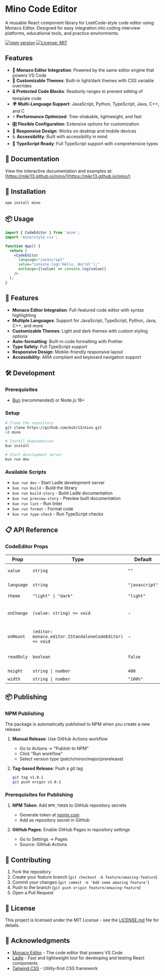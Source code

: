 # Mino Code Editor

A reusable React component library for LeetCode-style code editor using Monaco Editor. Designed for easy integration into coding interview platforms, educational tools, and practice environments.

[![npm version](https://badge.fury.io/js/mino.svg)](https://badge.fury.io/js/mino)
[![License: MIT](https://img.shields.io/badge/License-MIT-yellow.svg)](https://opensource.org/licenses/MIT)

## Features

- 🚀 **Monaco Editor Integration**: Powered by the same editor engine that powers VS Code
- 🎨 **Customizable Themes**: Built-in light/dark themes with CSS variable overrides
- 🔒 **Protected Code Blocks**: Readonly ranges to prevent editing of template code
- 🌍 **Multi-Language Support**: JavaScript, Python, TypeScript, Java, C++, and C
- ⚡ **Performance Optimized**: Tree-shakable, lightweight, and fast
- 🎛️ **Flexible Configuration**: Extensive options for customization
- 📱 **Responsive Design**: Works on desktop and mobile devices
- ♿ **Accessibility**: Built with accessibility in mind
- 🎯 **TypeScript Ready**: Full TypeScript support with comprehensive types

## 📖 Documentation

View the interactive documentation and examples at: [https://mikr13.github.io/mino/](https://mikr13.github.io/mino/)

## 🚀 Installation

```bash
npm install mino
```

## 📦 Usage

```jsx
import { CodeEditor } from 'mino';
import 'mino/style.css';

function App() {
  return (
    <CodeEditor
      language="javascript"
      value="console.log('Hello, World!');"
      onChange={(value) => console.log(value)}
    />
  );
}
```

## 🎯 Features

- **Monaco Editor Integration**: Full-featured code editor with syntax highlighting
- **Multiple Languages**: Support for JavaScript, TypeScript, Python, Java, C++, and more
- **Customizable Themes**: Light and dark themes with custom styling options
- **Auto-formatting**: Built-in code formatting with Prettier
- **Type Safety**: Full TypeScript support
- **Responsive Design**: Mobile-friendly responsive layout
- **Accessibility**: ARIA compliant and keyboard navigation support

## 🛠️ Development

### Prerequisites

- [Bun](https://bun.sh/) (recommended) or Node.js 18+

### Setup

```bash
# Clone the repository
git clone https://github.com/mikr13/mino.git
cd mino

# Install dependencies
bun install

# Start development server
bun run dev
```

### Available Scripts

- `bun run dev` - Start Ladle development server
- `bun run build` - Build the library
- `bun run build-story` - Build Ladle documentation
- `bun run preview-story` - Preview built documentation
- `bun run lint` - Run linter
- `bun run format` - Format code
- `bun run type-check` - Run TypeScript checks

## 📋 API Reference

### CodeEditor Props

| Prop | Type | Default | Description |
|------|------|---------|-------------|
| `value` | `string` | `""` | The code content |
| `language` | `string` | `"javascript"` | Programming language |
| `theme` | `"light" \| "dark"` | `"light"` | Editor theme |
| `onChange` | `(value: string) => void` | - | Callback when content changes |
| `onMount` | `(editor: monaco.editor.IStandaloneCodeEditor) => void` | - | Callback when editor mounts |
| `readOnly` | `boolean` | `false` | Whether editor is read-only |
| `height` | `string \| number` | `400` | Editor height |
| `width` | `string \| number` | `"100%"` | Editor width |

## 📦 Publishing

### NPM Publishing

The package is automatically published to NPM when you create a new release:

1. **Manual Release**: Use GitHub Actions workflow
   - Go to Actions → "Publish to NPM"
   - Click "Run workflow"
   - Select version type (patch/minor/major/prerelease)

2. **Tag-based Release**: Push a git tag

   ```bash
   git tag v1.0.1
   git push origin v1.0.1
   ```

### Prerequisites for Publishing

1. **NPM Token**: Add `NPM_TOKEN` to GitHub repository secrets
   - Generate token at [npmjs.com](https://www.npmjs.com/settings/tokens)
   - Add as repository secret in GitHub

2. **GitHub Pages**: Enable GitHub Pages in repository settings
   - Go to Settings → Pages
   - Source: GitHub Actions

## 🤝 Contributing

1. Fork the repository
2. Create your feature branch (`git checkout -b feature/amazing-feature`)
3. Commit your changes (`git commit -m 'Add some amazing feature'`)
4. Push to the branch (`git push origin feature/amazing-feature`)
5. Open a Pull Request

## 📄 License

This project is licensed under the MIT License - see the [LICENSE.md](LICENSE.md) file for details.

## 🙏 Acknowledgments

- [Monaco Editor](https://microsoft.github.io/monaco-editor/) - The code editor that powers VS Code
- [Ladle](https://ladle.dev/) - Fast and lightweight tool for developing and testing React components
- [Tailwind CSS](https://tailwindcss.com/) - Utility-first CSS framework
